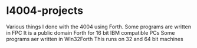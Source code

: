 # I4004-projects
Various things I done with the 4004 using Forth.
Some programs are written in FPC  It is a public domain Forth for 16 bit IBM compatible PCs
Some programs aer written in Win32Forth  This runs on 32 and 64 bit machines


